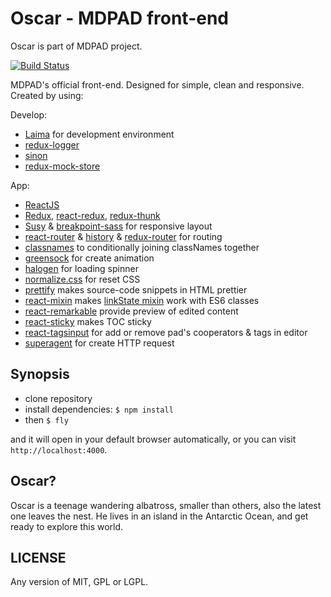 # Oscar - MDPAD front-end

Oscar is part of MDPAD project.

[![Build Status](https://travis-ci.org/Patrolavia/oscar.svg?branch=travis)](https://travis-ci.org/Patrolavia/oscar)

MDPAD's official front-end. Designed for simple, clean and responsive. Created by using:

Develop:
- [Laima](https://github.com/indigofeather/Laima) for development environment
- [redux-logger](https://github.com/fcomb/redux-logger)
- [sinon](https://github.com/sinonjs/sinon)
- [redux-mock-store](https://github.com/arnaudbenard/redux-mock-store)

App:
- [ReactJS](https://github.com/facebook/react)
- [Redux](https://github.com/rackt/redux), [react-redux](https://github.com/rackt/react-redux), [redux-thunk](https://github.com/gaearon/redux-thunk)
- [Susy](https://github.com/oddbird/susy) & [breakpoint-sass](https://github.com/at-import/breakpoint) for responsive layout
- [react-router](https://github.com/rackt/react-router) & [history](https://github.com/rackt/history) & [redux-router](https://github.com/rackt/redux-router) for routing
- [classnames](https://github.com/JedWatson/classnames) to conditionally joining classNames together
- [greensock](https://github.com/greensock/GreenSock-JS) for create animation
- [halogen](https://github.com/yuanyan/halogen) for loading spinner
- [normalize.css](https://github.com/necolas/normalize.css) for reset CSS
- [prettify](https://github.com/google/code-prettify) makes source-code snippets in HTML prettier
- [react-mixin](https://github.com/brigand/react-mixin) makes [linkState mixin](https://www.npmjs.com/package/react-addons-linked-state-mixin) work with ES6 classes
- [react-remarkable](https://github.com/acdlite/react-remarkable) provide preview of edited content
- [react-sticky](https://github.com/captivationsoftware/react-sticky) makes TOC sticky
- [react-tagsinput](https://github.com/olahol/react-tagsinput) for add or remove pad's cooperators & tags in editor
- [superagent](https://github.com/visionmedia/superagent) for create HTTP request

## Synopsis

- clone repository
- install dependencies: `$ npm install`
- then `$ fly`

and it will open in your default browser automatically, or you can visit `http://localhost:4000`.

## Oscar?

Oscar is a teenage wandering albatross, smaller than others, also the latest one leaves the nest. He lives in an island in the Antarctic Ocean, and get ready to explore this world.

## LICENSE

Any version of MIT, GPL or LGPL.
